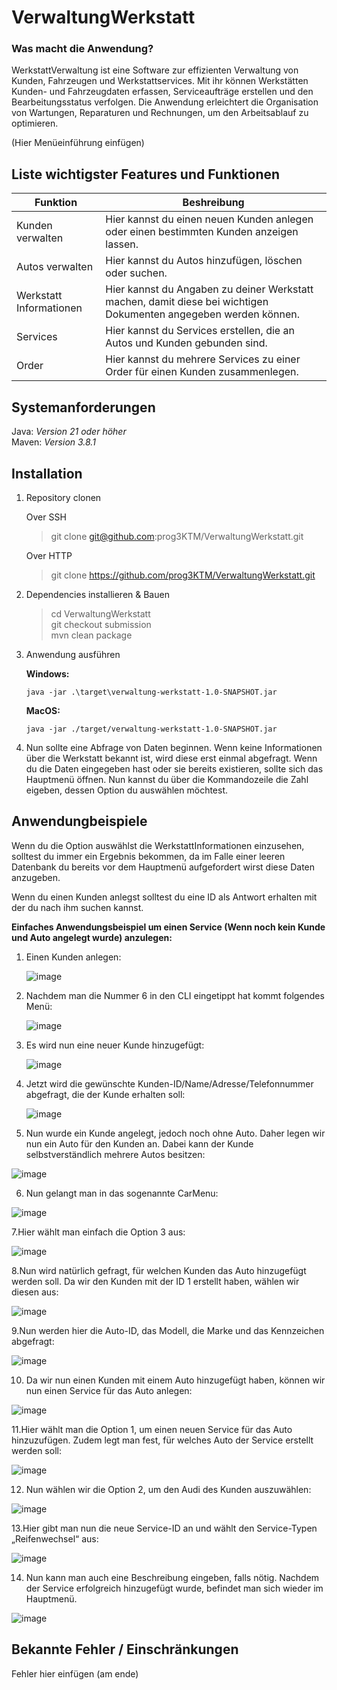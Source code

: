 # VerwaltungWerkstatt  
### Was macht die Anwendung?

WerkstattVerwaltung ist eine Software zur effizienten Verwaltung von Kunden, Fahrzeugen und Werkstattservices. Mit ihr können Werkstätten Kunden- und Fahrzeugdaten erfassen, Serviceaufträge erstellen und den Bearbeitungsstatus verfolgen. Die Anwendung erleichtert die Organisation von Wartungen, Reparaturen und Rechnungen, um den Arbeitsablauf zu optimieren.

(Hier Menüeinführung einfügen)

## Liste wichtigster Features und Funktionen  

| Funktion | Beshreibung |
|-------|-----|
| Kunden verwalten | Hier kannst du einen neuen Kunden anlegen oder einen bestimmten Kunden anzeigen lassen. |
| Autos verwalten | Hier kannst du Autos hinzufügen, löschen oder suchen. |
| Werkstatt Informationen | Hier kannst du Angaben zu deiner Werkstatt machen, damit diese bei wichtigen Dokumenten angegeben werden können. |
| Services | Hier kannst du Services erstellen, die an Autos und Kunden gebunden sind. |
| Order | Hier kannst du mehrere Services zu einer Order für einen Kunden zusammenlegen. |

## Systemanforderungen  
Java: *Version 21 oder höher*  
Maven: *Version 3.8.1*

## Installation  
1. Repository clonen
   
   Over SSH
   > git clone git@github.com:prog3KTM/VerwaltungWerkstatt.git

   Over HTTP
   > git clone https://github.com/prog3KTM/VerwaltungWerkstatt.git

2. Dependencies installieren & Bauen
   > cd VerwaltungWerkstatt  
   > git checkout submission  
   > mvn clean package
   
3. Anwendung ausführen
   
   **Windows:**
   ```
   java -jar .\target\verwaltung-werkstatt-1.0-SNAPSHOT.jar
   ```

   **MacOS:**
   ```
   java -jar ./target/verwaltung-werkstatt-1.0-SNAPSHOT.jar
   ```

4. Nun sollte eine Abfrage von Daten beginnen. Wenn keine Informationen über die Werkstatt bekannt ist, wird diese erst einmal abgefragt. Wenn du die Daten eingegeben hast oder sie bereits existieren, sollte sich das Hauptmenü öffnen. Nun kannst du über die Kommandozeile die Zahl eigeben, dessen Option du auswählen möchtest.

## Anwendungbeispiele  
Wenn du die Option auswählst die WerkstattInformationen einzusehen, solltest du immer ein Ergebnis bekommen, da im Falle einer leeren Datenbank du bereits vor dem Hauptmenü aufgefordert wirst diese Daten anzugeben.  

Wenn du einen Kunden anlegst solltest du eine ID als Antwort erhalten mit der du nach ihm suchen kannst.

**Einfaches Anwendungsbeispiel um einen Service (Wenn noch kein Kunde und Auto angelegt wurde) anzulegen:**
1. Einen Kunden anlegen:
 
   ![image](https://github.com/user-attachments/assets/a76a4dbc-e432-4a3c-8c3c-ef0c1e65c6ff)
   
2. Nachdem man die Nummer 6 in den CLI eingetippt hat kommt folgendes Menü:
   
   ![image](https://github.com/user-attachments/assets/774a5abc-31d9-4f80-9e03-e2f61ebc1c4e)
   
3. Es wird nun eine neuer Kunde hinzugefügt:
 
   ![image](https://github.com/user-attachments/assets/e06364b1-f510-4bd0-bf27-d90afb6331bd)
   
4. Jetzt wird die gewünschte Kunden-ID/Name/Adresse/Telefonnummer abgefragt, die der Kunde erhalten soll:
   
   ![image](https://github.com/user-attachments/assets/b3dd998a-8eee-4a47-ad5f-cbc893c92362)

5. Nun wurde ein Kunde angelegt, jedoch noch ohne Auto. Daher legen wir nun ein Auto für den Kunden an. Dabei kann der Kunde selbstverständlich mehrere Autos besitzen:

![image](https://github.com/user-attachments/assets/0a3ce38a-b4db-48bf-9b6d-9d36cf53a20d)

6. Nun gelangt man in das sogenannte CarMenu:
   
![image](https://github.com/user-attachments/assets/a4aae0f1-2688-49ea-8bd2-343e90315933)

7.Hier wählt man einfach die Option 3 aus:

![image](https://github.com/user-attachments/assets/f10b068c-3005-4324-a0f6-7e017d62462e)

8.Nun wird natürlich gefragt, für welchen Kunden das Auto hinzugefügt werden soll. Da wir den Kunden mit der ID 1 erstellt haben, wählen wir diesen aus:

![image](https://github.com/user-attachments/assets/9ea53bed-8b40-4065-b154-30a9d3ee2f7f)

9.Nun werden hier die Auto-ID, das Modell, die Marke und das Kennzeichen abgefragt:

![image](https://github.com/user-attachments/assets/555cc6bd-be25-4b81-8a76-1a8b5daee7e7)

10. Da wir nun einen Kunden mit einem Auto hinzugefügt haben, können wir nun einen Service für das Auto anlegen:

![image](https://github.com/user-attachments/assets/9fb3d4ef-8bba-4d6e-8a91-ebe8a2f50ca0)

11.Hier wählt man die Option 1, um einen neuen Service für das Auto hinzuzufügen. Zudem legt man fest, für welches Auto der Service erstellt werden soll:

![image](https://github.com/user-attachments/assets/2ac81c7b-4a16-4c12-9781-c7855a0da9fe)

12. Nun wählen wir die Option 2, um den Audi des Kunden auszuwählen:
    
![image](https://github.com/user-attachments/assets/5fb8644a-29d3-404e-ae48-57376dc5a8de)

13.Hier gibt man nun die neue Service-ID an und wählt den Service-Typen „Reifenwechsel“ aus:

![image](https://github.com/user-attachments/assets/f1c04247-010d-42d7-88c1-4eece979f08d)

14. Nun kann man auch eine Beschreibung eingeben, falls nötig. Nachdem der Service erfolgreich hinzugefügt wurde, befindet man sich wieder im Hauptmenü.

![image](https://github.com/user-attachments/assets/a7dced85-db58-40b9-a5de-1846780af5f4)

## Bekannte Fehler / Einschränkungen  
Fehler hier einfügen (am ende)
